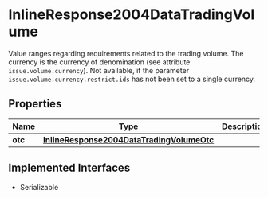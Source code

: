 

# InlineResponse2004DataTradingVolume

Value ranges regarding requirements related to the trading volume. The currency is the currency of denomination (see attribute `issue.volume.currency`). Not available, if the parameter `issue.volume.currency.restrict.ids` has not been set to a single currency.

## Properties

Name | Type | Description | Notes
------------ | ------------- | ------------- | -------------
**otc** | [**InlineResponse2004DataTradingVolumeOtc**](InlineResponse2004DataTradingVolumeOtc.md) |  |  [optional]


## Implemented Interfaces

* Serializable



